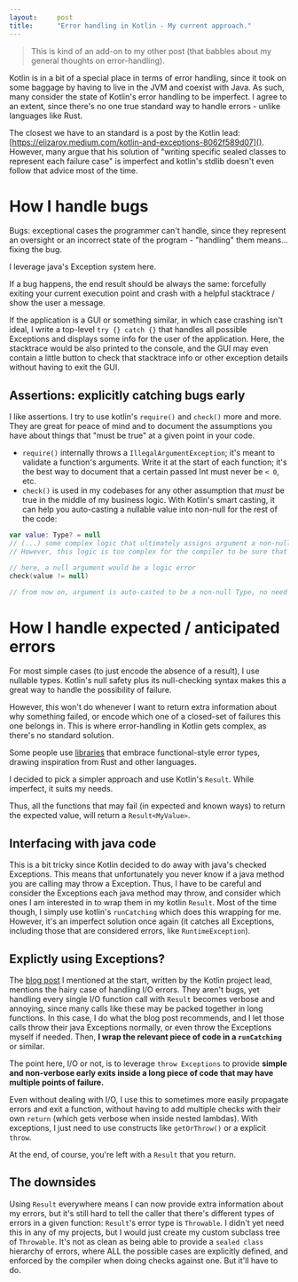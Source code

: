 ```yaml
---
layout:     post
title:      "Error handling in Kotlin - My current approach."
---
```


> This is kind of an add-on to my other post (that babbles about my general thoughts on error-handling).

Kotlin is in a bit of a special place in terms of error handling, since it took on some baggage by having to live in the JVM and coexist with Java. 
As such, many consider the state of Kotlin's error handling to be imperfect. I agree to an extent, since there's no one true standard way to handle errors - unlike languages like Rust.

The closest we have to an standard is a post by the Kotlin lead: [https://elizarov.medium.com/kotlin-and-exceptions-8062f589d07](). 
However, many argue that his solution of "writing specific sealed classes to represent each failure case" is imperfect and kotlin's stdlib doesn't even follow that advice most of the time.

# How I handle bugs

Bugs: exceptional cases the programmer can't handle, since they represent an oversight or an incorrect state of the program - "handling" them means... fixing the bug. 

I leverage java's Exception system here. 

If a bug happens, the end result should be always the same: forcefully exiting your current execution point and crash with a helpful stacktrace / show the user a message.

If the application is a GUI or something similar, in which case crashing isn't ideal, I write a top-level `try {} catch {}` that handles all possible Exceptions and displays some info for the user of the application.
Here, the stacktrace would be also printed to the console, and the GUI may even contain a little button to check that stacktrace info or other exception details without having to exit the GUI.

## Assertions: explicitly catching bugs early

I like assertions. I try to use kotlin's `require()` and `check()` more and more. They are great for peace of mind and to document the assumptions you have about things that "must be true" at a given point in your code.
- `require()` internally throws a `IllegalArgumentException`; it's meant to validate a function's arguments. Write it at the start of each function; it's the best way to document that a certain passed Int must never be `< 0`, etc.
- `check()` is used in my codebases for any other assumption that _must_ be true in the middle of my business logic. With Kotlin's smart casting, it can help you auto-casting a nullable value into non-null for the rest of the code:

```kotlin
var value: Type? = null
// (...) some complex logic that ultimately assigns argument a non-null value.
// However, this logic is too complex for the compiler to be sure that the value gets always assigned, so we have to init the variable with a null value.

// here, a null argument would be a logic error
check(value != null)

// from now on, argument is auto-casted to be a non-null Type, no need for further null-checks
```

# How I handle expected / anticipated errors

For most simple cases (to just encode the absence of a result), I use nullable types. Kotlin's null safety plus its null-checking syntax makes this a great way to handle the possibility of failure.
 
However, this won't do whenever I want to return extra information about why something failed, or encode which one of a closed-set of failures this one belongs in.
This is where error-handling in Kotlin gets complex, as there's no standard solution.
 
Some people use [libraries](https://github.com/arrow-kt/arrow) that embrace functional-style error types, drawing inspiration from Rust and other languages. 

I decided to pick a simpler approach and use Kotlin's `Result`. While imperfect, it suits my needs.

Thus, all the functions that may fail (in expected and known ways) to return the expected value, will return a `Result<MyValue>`.

## Interfacing with java code

This is a bit tricky since Kotlin decided to do away with java's checked Exceptions. 
This means that unfortunately you never know if a java method you are calling may throw a Exception.
Thus, I have to be careful and consider the Exceptions each java method may throw, and consider which ones I am interested in to wrap them in my kotlin `Result`.
Most of the time though, I simply use kotlin's `runCatching` which does this wrapping for me. However, it's an imperfect solution once again (it catches all Exceptions, including those that are considered errors, like `RuntimeException`).

## Explictly using Exceptions?

The [blog post](https://elizarov.medium.com/kotlin-and-exceptions-8062f589d07) I mentioned at the start, written by the Kotlin project lead, mentions the hairy case of handling I/O errors. 
They aren't bugs, yet handling every single I/O function call with `Result` becomes verbose and annoying, since many calls like these may be packed together in long functions. 
In this case, I do what the blog post recommends, and I let those calls throw their java Exceptions normally, or even throw the Exceptions myself if needed. 
Then, **I wrap the relevant piece of code in a `runCatching`** or similar. 

The point here, I/O or not, is to leverage `throw Exceptions` to provide **simple and non-verbose early exits inside a long piece of code that may have multiple points of failure.**

Even without dealing with I/O, I use this to sometimes more easily propagate errors and exit a function, without having to add multiple checks with their own `return` (which gets verbose when inside nested lambdas). With exceptions, I just need to use constructs like `getOrThrow()` or a explicit `throw`.

At the end, of course, you're left with a `Result` that you return.

## The downsides

Using `Result` everywhere means I can now provide extra information about my errors, but it's still hard to tell the caller that there's different types of errors in a given function: `Result`'s error type is `Throwable`.
I didn't yet need this in any of my projects, but I would just create my custom subclass tree of `Throwable`. 
It's not as clean as being able to provide a `sealed class` hierarchy of errors, where ALL the possible cases are explicitly defined, and enforced by the compiler when doing checks against one.
But it'll have to do.
